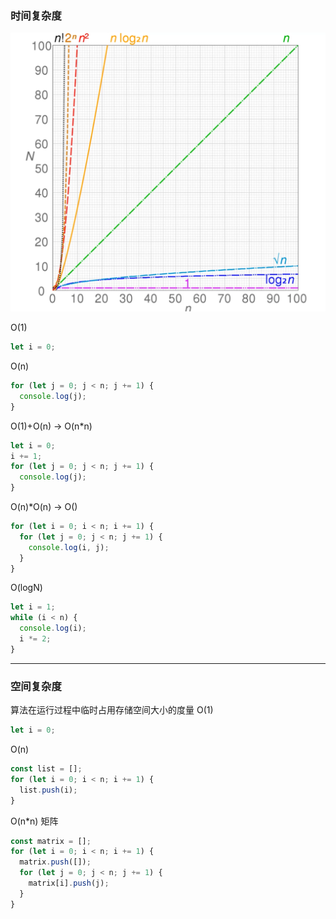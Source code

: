 ### 时间复杂度

![时间复杂度](../static/时间复杂度.png)

O(1)

```js
let i = 0;
```

O(n)

```js
for (let j = 0; j < n; j += 1) {
  console.log(j);
}
```

O(1)+O(n) -> O(n\*n)

```js
let i = 0;
i += 1;
for (let j = 0; j < n; j += 1) {
  console.log(j);
}
```

O(n)\*O(n) -> O()

```js
for (let i = 0; i < n; i += 1) {
  for (let j = 0; j < n; j += 1) {
    console.log(i, j);
  }
}
```

O(logN)

```js
let i = 1;
while (i < n) {
  console.log(i);
  i *= 2;
}
```

---

### 空间复杂度

算法在运行过程中临时占用存储空间大小的度量
O(1)

```js
let i = 0;
```

O(n)

```js
const list = [];
for (let i = 0; i < n; i += 1) {
  list.push(i);
}
```

O(n\*n) 矩阵

```js
const matrix = [];
for (let i = 0; i < n; i += 1) {
  matrix.push([]);
  for (let j = 0; j < n; j += 1) {
    matrix[i].push(j);
  }
}
```
